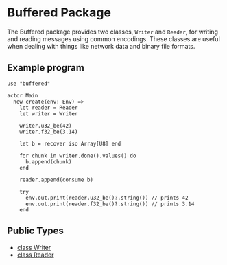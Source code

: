 # Buffered Package

The Buffered package provides two classes, `Writer` and `Reader`, for
writing and reading messages using common encodings. These classes are
useful when dealing with things like network data and binary file
formats.

## Example program

```pony
use "buffered"

actor Main
  new create(env: Env) =>
    let reader = Reader
    let writer = Writer

    writer.u32_be(42)
    writer.f32_be(3.14)

    let b = recover iso Array[U8] end

    for chunk in writer.done().values() do
      b.append(chunk)
    end

    reader.append(consume b)

    try
      env.out.print(reader.u32_be()?.string()) // prints 42
      env.out.print(reader.f32_be()?.string()) // prints 3.14
    end
```


## Public Types

* [class Writer](buffered-Writer.md)
* [class Reader](buffered-Reader.md)
